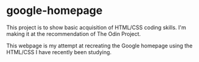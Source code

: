 # google-homepage


This project is to show basic acquisition of HTML/CSS coding skills. I'm making it at the recommendation of The Odin Project.  

This webpage is my attempt at recreating the Google homepage using the HTML/CSS I have recently been studying.